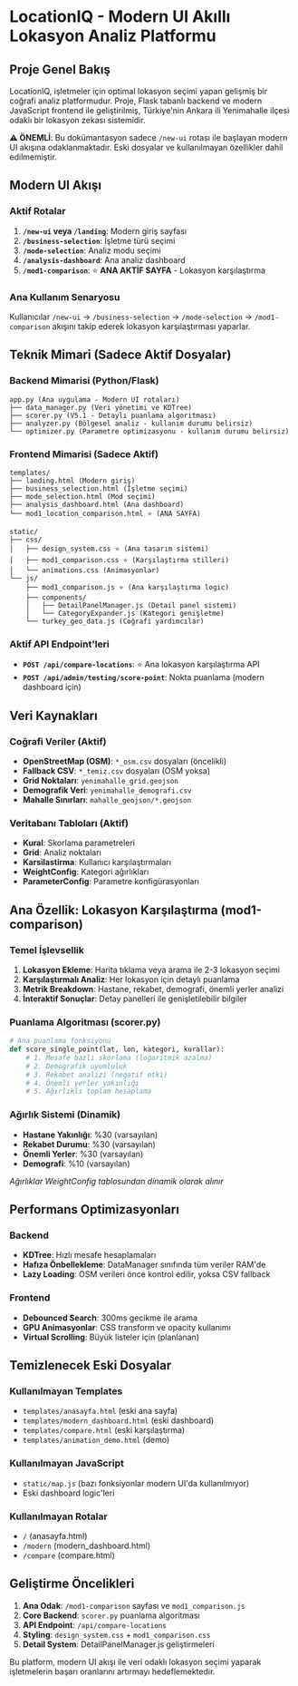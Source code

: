 # LocationIQ - Modern UI Akıllı Lokasyon Analiz Platformu

## Proje Genel Bakış

LocationIQ, işletmeler için optimal lokasyon seçimi yapan gelişmiş bir coğrafi analiz platformudur. Proje, Flask tabanlı backend ve modern JavaScript frontend ile geliştirilmiş, Türkiye'nin Ankara ili Yenimahalle ilçesi odaklı bir lokasyon zekası sistemidir.

**⚠️ ÖNEMLİ**: Bu dokümantasyon sadece `/new-ui` rotası ile başlayan modern UI akışına odaklanmaktadır. Eski dosyalar ve kullanılmayan özellikler dahil edilmemiştir.

## Modern UI Akışı

### Aktif Rotalar
1. **`/new-ui` veya `/landing`**: Modern giriş sayfası
2. **`/business-selection`**: İşletme türü seçimi
3. **`/mode-selection`**: Analiz modu seçimi
4. **`/analysis-dashboard`**: Ana analiz dashboard
5. **`/mod1-comparison`**: ⭐ **ANA AKTİF SAYFA** - Lokasyon karşılaştırma

### Ana Kullanım Senaryosu
Kullanıcılar `/new-ui` → `/business-selection` → `/mode-selection` → `/mod1-comparison` akışını takip ederek lokasyon karşılaştırması yaparlar.

## Teknik Mimari (Sadece Aktif Dosyalar)

### Backend Mimarisi (Python/Flask)
```
app.py (Ana uygulama - Modern UI rotaları)
├── data_manager.py (Veri yönetimi ve KDTree)
├── scorer.py (V5.1 - Detaylı puanlama algoritması)
├── analyzer.py (Bölgesel analiz - kullanım durumu belirsiz)
└── optimizer.py (Parametre optimizasyonu - kullanım durumu belirsiz)
```

### Frontend Mimarisi (Sadece Aktif)
```
templates/
├── landing.html (Modern giriş)
├── business_selection.html (İşletme seçimi)
├── mode_selection.html (Mod seçimi)
├── analysis_dashboard.html (Ana dashboard)
└── mod1_location_comparison.html ⭐ (ANA SAYFA)

static/
├── css/
│   ├── design_system.css ⭐ (Ana tasarım sistemi)
│   ├── mod1_comparison.css ⭐ (Karşılaştırma stilleri)
│   └── animations.css (Animasyonlar)
└── js/
    ├── mod1_comparison.js ⭐ (Ana karşılaştırma logic)
    ├── components/
    │   ├── DetailPanelManager.js (Detail panel sistemi)
    │   └── CategoryExpander.js (Kategori genişletme)
    └── turkey_geo_data.js (Coğrafi yardımcılar)
```

### Aktif API Endpoint'leri
- **`POST /api/compare-locations`**: ⭐ Ana lokasyon karşılaştırma API
- **`POST /api/admin/testing/score-point`**: Nokta puanlama (modern dashboard için)

## Veri Kaynakları

### Coğrafi Veriler (Aktif)
- **OpenStreetMap (OSM)**: `*_osm.csv` dosyaları (öncelikli)
- **Fallback CSV**: `*_temiz.csv` dosyaları (OSM yoksa)
- **Grid Noktaları**: `yenimahalle_grid.geojson`
- **Demografik Veri**: `yenimahalle_demografi.csv`
- **Mahalle Sınırları**: `mahalle_geojson/*.geojson`

### Veritabanı Tabloları (Aktif)
- **Kural**: Skorlama parametreleri
- **Grid**: Analiz noktaları
- **Karsilastirma**: Kullanıcı karşılaştırmaları
- **WeightConfig**: Kategori ağırlıkları
- **ParameterConfig**: Parametre konfigürasyonları

## Ana Özellik: Lokasyon Karşılaştırma (mod1-comparison)

### Temel İşlevsellik
1. **Lokasyon Ekleme**: Harita tıklama veya arama ile 2-3 lokasyon seçimi
2. **Karşılaştırmalı Analiz**: Her lokasyon için detaylı puanlama
3. **Metrik Breakdown**: Hastane, rekabet, demografi, önemli yerler analizi
4. **İnteraktif Sonuçlar**: Detay panelleri ile genişletilebilir bilgiler

### Puanlama Algoritması (scorer.py)
```python
# Ana puanlama fonksiyonu
def score_single_point(lat, lon, kategori, kurallar):
    # 1. Mesafe bazlı skorlama (logaritmik azalma)
    # 2. Demografik uyumluluk
    # 3. Rekabet analizi (negatif etki)
    # 4. Önemli yerler yakınlığı
    # 5. Ağırlıklı toplam hesaplama
```

### Ağırlık Sistemi (Dinamik)
- **Hastane Yakınlığı**: %30 (varsayılan)
- **Rekabet Durumu**: %30 (varsayılan)
- **Önemli Yerler**: %30 (varsayılan)
- **Demografi**: %10 (varsayılan)

*Ağırlıklar WeightConfig tablosundan dinamik olarak alınır*

## Performans Optimizasyonları

### Backend
- **KDTree**: Hızlı mesafe hesaplamaları
- **Hafıza Önbellekleme**: DataManager sınıfında tüm veriler RAM'de
- **Lazy Loading**: OSM verileri önce kontrol edilir, yoksa CSV fallback

### Frontend
- **Debounced Search**: 300ms gecikme ile arama
- **GPU Animasyonlar**: CSS transform ve opacity kullanımı
- **Virtual Scrolling**: Büyük listeler için (planlanan)

## Temizlenecek Eski Dosyalar

### Kullanılmayan Templates
- `templates/anasayfa.html` (eski ana sayfa)
- `templates/modern_dashboard.html` (eski dashboard)
- `templates/compare.html` (eski karşılaştırma)
- `templates/animation_demo.html` (demo)

### Kullanılmayan JavaScript
- `static/map.js` (bazı fonksiyonlar modern UI'da kullanılmıyor)
- Eski dashboard logic'leri

### Kullanılmayan Rotalar
- `/` (anasayfa.html)
- `/modern` (modern_dashboard.html)
- `/compare` (compare.html)

## Geliştirme Öncelikleri

1. **Ana Odak**: `/mod1-comparison` sayfası ve `mod1_comparison.js`
2. **Core Backend**: `scorer.py` puanlama algoritması
3. **API Endpoint**: `/api/compare-locations`
4. **Styling**: `design_system.css` + `mod1_comparison.css`
5. **Detail System**: DetailPanelManager.js geliştirmeleri

Bu platform, modern UI akışı ile veri odaklı lokasyon seçimi yaparak işletmelerin başarı oranlarını artırmayı hedeflemektedir.